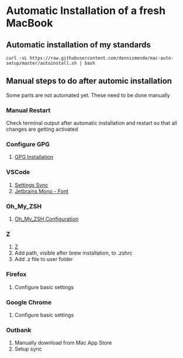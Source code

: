 # Automatic Installation of a fresh MacBook

## Automatic installation of my standards

```shell
curl -sL https://raw.githubusercontent.com/dennismende/mac-auto-setup/master/autoinstall.sh | bash
```

## Manual steps to do after automic installation
Some parts are not automated yet. These need to be done manually

### Manual Restart
Check terminal output after automatic installation and restart so that all changes are getting activated

### Configure GPG
1. [GPG Installation](https://help.github.com/articles/generating-a-new-gpg-key/)

### VSCode
1. [Settings Sync](https://marketplace.visualstudio.com/items?itemName=Shan.code-settings-sync)
2. [Jetbrains Mono - Font](https://dev.to/shofol/how-to-use-jetbrainsmono-in-vscode-jb8)

### Oh_My_ZSH
1. [Oh_My_ZSH Configuration](https://github.com/robbyrussell/oh-my-zsh)

### Z
1. [Z](https://github.com/rupa/z)
2. Add path, visible after brew installation, to .zshrc
3. Add .z file to user folder

### Firefox
1. Configure basic settings

### Google Chrome
1. Configure basic settings

### Outbank
1. Manually download from Mac App Store
2. Setup sync
